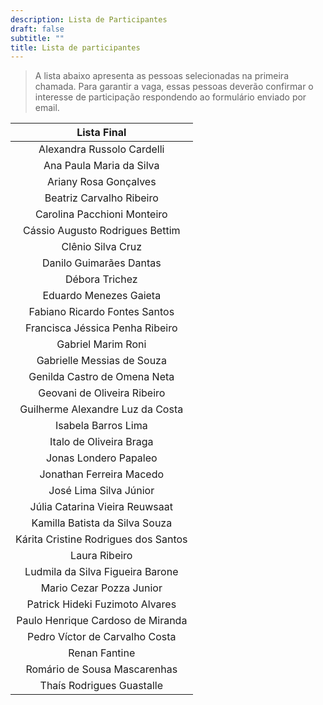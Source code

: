 ```yaml
---
description: Lista de Participantes
draft: false
subtitle: ""
title: Lista de participantes
---
```


> A lista abaixo apresenta as pessoas selecionadas na primeira chamada. Para garantir a vaga, essas pessoas deverão confirmar o interesse de participação respondendo ao formulário enviado por email.

|**Lista Final**|
|:-:|
|Alexandra Russolo Cardelli|
|Ana Paula Maria da Silva|
|Ariany Rosa Gonçalves|
|Beatriz Carvalho Ribeiro |
|Carolina Pacchioni Monteiro|
|Cássio Augusto Rodrigues Bettim |
|Clênio Silva Cruz|
|Danilo Guimarães Dantas |
|Débora Trichez|
|Eduardo Menezes Gaieta|
|Fabiano Ricardo Fontes Santos |
|Francisca Jéssica Penha Ribeiro |
|Gabriel Marim Roni|
|Gabrielle Messias de Souza|
|Genilda Castro de Omena Neta|
|Geovani de Oliveira Ribeiro|
|Guilherme Alexandre Luz da Costa|
|Isabela Barros Lima|
|Italo de Oliveira Braga |
|Jonas Londero Papaleo|
|Jonathan Ferreira Macedo|
|José Lima Silva Júnior|
|Júlia Catarina Vieira Reuwsaat|
|Kamilla Batista da Silva Souza |
|Kárita Cristine Rodrigues dos Santos |
|Laura Ribeiro|
|Ludmila da Silva Figueira Barone|
|Mario Cezar Pozza Junior|
|Patrick Hideki Fuzimoto Alvares|
|Paulo Henrique Cardoso de Miranda|
|Pedro Víctor de Carvalho Costa|
|Renan Fantine|
|Romário de Sousa Mascarenhas|
|Thaís Rodrigues Guastalle|
